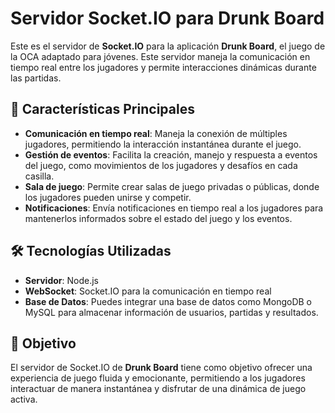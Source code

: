 # Servidor Socket.IO para Drunk Board

Este es el servidor de **Socket.IO** para la aplicación **Drunk Board**, el juego de la OCA adaptado para jóvenes. Este servidor maneja la comunicación en tiempo real entre los jugadores y permite interacciones dinámicas durante las partidas.

## 🚀 Características Principales

- **Comunicación en tiempo real**: Maneja la conexión de múltiples jugadores, permitiendo la interacción instantánea durante el juego.
- **Gestión de eventos**: Facilita la creación, manejo y respuesta a eventos del juego, como movimientos de los jugadores y desafíos en cada casilla.
- **Sala de juego**: Permite crear salas de juego privadas o públicas, donde los jugadores pueden unirse y competir.
- **Notificaciones**: Envía notificaciones en tiempo real a los jugadores para mantenerlos informados sobre el estado del juego y los eventos.

## 🛠️ Tecnologías Utilizadas

- **Servidor**: Node.js
- **WebSocket**: Socket.IO para la comunicación en tiempo real
- **Base de Datos**: Puedes integrar una base de datos como MongoDB o MySQL para almacenar información de usuarios, partidas y resultados.

## 🎯 Objetivo

El servidor de Socket.IO de **Drunk Board** tiene como objetivo ofrecer una experiencia de juego fluida y emocionante, permitiendo a los jugadores interactuar de manera instantánea y disfrutar de una dinámica de juego activa.
